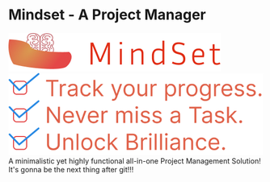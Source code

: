 # Mindset - A Project Manager
![alt text](https://github.com/bruhly-bot/mindset/blob/main/media/logo.png)
![alt text](https://github.com/bruhly-bot/mindset/blob/main/media/hero_stat.png)
A minimalistic yet highly functional all-in-one Project Management Solution! It's gonna be the next thing after git!!!
